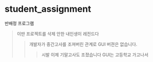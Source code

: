 # student_assignment
반배정 프로그램
> 이딴 프로젝트를 삭제 안한 내인생이 레전드다 
>> 개발자가 중간고사를 조져버린 관계로 GUI 버젼은 없습니다.
>>> 시발
>>> 이제 기말고사도 조졌습니다 GUI는 고등학교 가고나서
